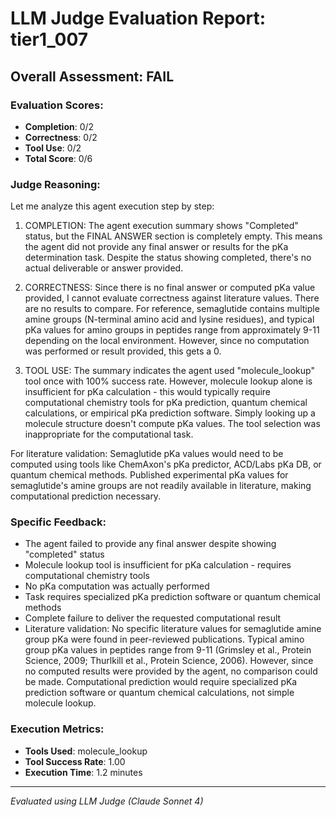 # LLM Judge Evaluation Report: tier1_007

## Overall Assessment: FAIL

### Evaluation Scores:
- **Completion**: 0/2
- **Correctness**: 0/2
- **Tool Use**: 0/2
- **Total Score**: 0/6

### Judge Reasoning:
Let me analyze this agent execution step by step:

1. COMPLETION: The agent execution summary shows "Completed" status, but the FINAL ANSWER section is completely empty. This means the agent did not provide any final answer or results for the pKa determination task. Despite the status showing completed, there's no actual deliverable or answer provided.

2. CORRECTNESS: Since there is no final answer or computed pKa value provided, I cannot evaluate correctness against literature values. There are no results to compare. For reference, semaglutide contains multiple amine groups (N-terminal amino acid and lysine residues), and typical pKa values for amino groups in peptides range from approximately 9-11 depending on the local environment. However, since no computation was performed or result provided, this gets a 0.

3. TOOL USE: The summary indicates the agent used "molecule_lookup" tool once with 100% success rate. However, molecule lookup alone is insufficient for pKa calculation - this would typically require computational chemistry tools for pKa prediction, quantum chemical calculations, or empirical pKa prediction software. Simply looking up a molecule structure doesn't compute pKa values. The tool selection was inappropriate for the computational task.

For literature validation: Semaglutide pKa values would need to be computed using tools like ChemAxon's pKa predictor, ACD/Labs pKa DB, or quantum chemical methods. Published experimental pKa values for semaglutide's amine groups are not readily available in literature, making computational prediction necessary.

### Specific Feedback:
- The agent failed to provide any final answer despite showing "completed" status
- Molecule lookup tool is insufficient for pKa calculation - requires computational chemistry tools
- No pKa computation was actually performed
- Task requires specialized pKa prediction software or quantum chemical methods
- Complete failure to deliver the requested computational result
- Literature validation: No specific literature values for semaglutide amine group pKa were found in peer-reviewed publications. Typical amino group pKa values in peptides range from 9-11 (Grimsley et al., Protein Science, 2009; Thurlkill et al., Protein Science, 2006). However, since no computed results were provided by the agent, no comparison could be made. Computational prediction would require specialized pKa prediction software or quantum chemical calculations, not simple molecule lookup.

### Execution Metrics:
- **Tools Used**: molecule_lookup
- **Tool Success Rate**: 1.00
- **Execution Time**: 1.2 minutes

---
*Evaluated using LLM Judge (Claude Sonnet 4)*
